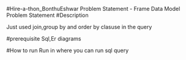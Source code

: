 #Hire-a-thon_BonthuEshwar
Problem Statement - Frame Data Model Problem Statement
#Description

Just used join,group by and order by clasuse in the query

#prerequisite
Sql,Er diagrams

#How to run
Run in where you can run sql query

